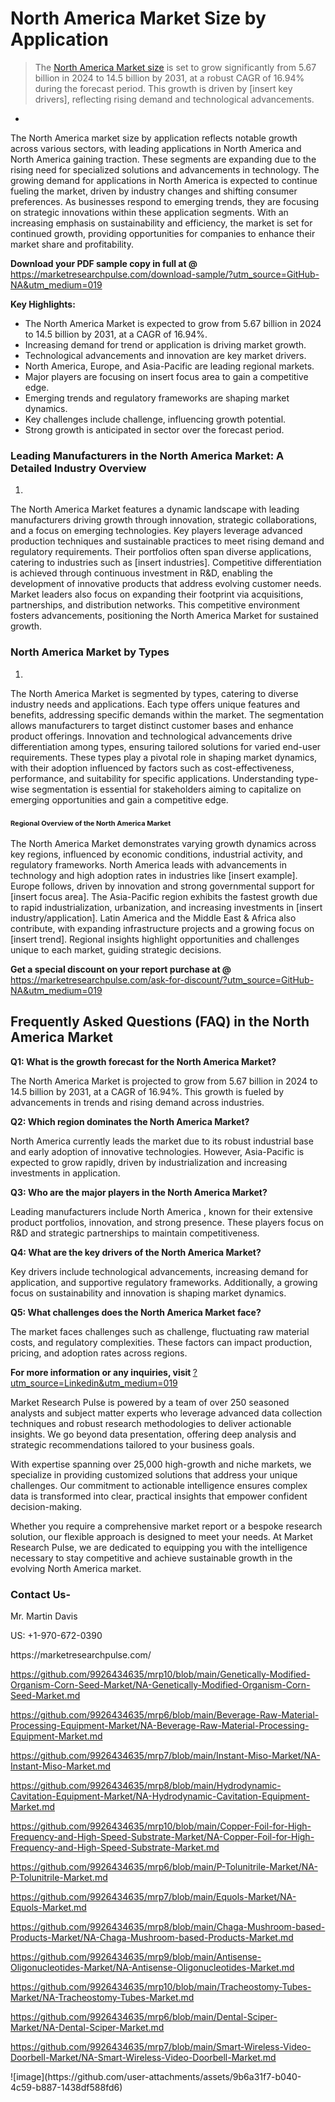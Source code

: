 <h1>North America  Market&nbsp;Size by Application</h1><blockquote><p>The <a href="https://marketresearchpulse.com/download-sample/?utm_source=GitHub-NA&amp;utm_medium=019">North America  Market size</a> is set to grow significantly from 5.67 billion in 2024 to 14.5 billion by 2031, at a robust CAGR of 16.94% during the forecast period. This growth is driven by [insert key drivers], reflecting rising demand and technological advancements.</p></blockquote><ul><li></li></ul><p>The North America  market size by application reflects notable growth across various sectors, with leading applications in North America  and North America  gaining traction. These segments are expanding due to the rising need for specialized solutions and advancements in technology. The growing demand for applications in North America  is expected to continue fueling the market, driven by industry changes and shifting consumer preferences. As businesses respond to emerging trends, they are focusing on strategic innovations within these application segments. With an increasing emphasis on sustainability and efficiency, the market is set for continued growth, providing opportunities for companies to enhance their market share and profitability.</p><p><strong>Download your PDF sample copy in full at @ </strong><a href="https://marketresearchpulse.com/download-sample/?utm_source=GitHub-NA&amp;utm_medium=019">https://marketresearchpulse.com/download-sample/?utm_source=GitHub-NA&amp;utm_medium=019</a></p><p><strong>Key Highlights: </strong></p><ul><li>The North America  Market is expected to grow from 5.67 billion in 2024 to 14.5 billion by 2031, at a CAGR of 16.94%.</li><li>Increasing demand for trend or application is driving market growth.</li><li>Technological advancements and innovation are key market drivers.</li><li>North America, Europe, and Asia-Pacific are leading regional markets.</li><li>Major players are focusing on insert focus area to gain a competitive edge.</li><li>Emerging trends and regulatory frameworks are shaping market dynamics.</li><li>Key challenges include challenge, influencing growth potential.</li><li>Strong growth is anticipated in sector over the forecast period.</li></ul><h3>Leading Manufacturers in the North America  Market: A Detailed Industry Overview</h3><ol><li></li></ol><div class="flex max-w-full flex-col flex-grow"><div class="min-h-8 text-message flex w-full flex-col items-end gap-2 whitespace-normal break-words [.text-message+&amp;]:mt-5" dir="auto" data-message-author-role="assistant" data-message-id="fd8432e4-4910-450d-b182-61b7bfb0a01f" data-message-model-slug="gpt-4o"><div class="flex w-full flex-col gap-1 empty:hidden first:pt-[3px]"><div class="markdown prose w-full break-words dark:prose-invert light"><p>The North America  Market features a dynamic landscape with leading manufacturers driving growth through innovation, strategic collaborations, and a focus on emerging technologies. Key players leverage advanced production techniques and sustainable practices to meet rising demand and regulatory requirements. Their portfolios often span diverse applications, catering to industries such as [insert industries]. Competitive differentiation is achieved through continuous investment in R&amp;D, enabling the development of innovative products that address evolving customer needs. Market leaders also focus on expanding their footprint via acquisitions, partnerships, and distribution networks. This competitive environment fosters advancements, positioning the North America  Market for sustained growth.</p></div></div></div></div><h3>North America  Market by Types</h3><ol><li></li></ol><div class="flex max-w-full flex-col flex-grow"><div class="min-h-8 text-message flex w-full flex-col items-end gap-2 whitespace-normal break-words [.text-message+&amp;]:mt-5" dir="auto" data-message-author-role="assistant" data-message-id="084470be-0bb7-4664-bddf-5156b4f41249" data-message-model-slug="gpt-4o-mini"><div class="flex w-full flex-col gap-1 empty:hidden first:pt-[3px]"><div class="markdown prose w-full break-words dark:prose-invert light"><p>The North America  Market is segmented by types, catering to diverse industry needs and applications. Each type offers unique features and benefits, addressing specific demands within the market. The segmentation allows manufacturers to target distinct customer bases and enhance product offerings. Innovation and technological advancements drive differentiation among types, ensuring tailored solutions for varied end-user requirements. These types play a pivotal role in shaping market dynamics, with their adoption influenced by factors such as cost-effectiveness, performance, and suitability for specific applications. Understanding type-wise segmentation is essential for stakeholders aiming to capitalize on emerging opportunities and gain a competitive edge.</p></div></div></div></div><h3><span style="font-size: 11px;">Regional Overview of the North America  Market</span></h3><div class="flex max-w-full flex-col flex-grow"><div class="min-h-8 text-message flex w-full flex-col items-end gap-2 whitespace-normal break-words [.text-message+&amp;]:mt-5" dir="auto" data-message-author-role="assistant" data-message-id="e9038762-ce64-4e30-91c9-9bd413514231" data-message-model-slug="gpt-4o-mini"><div class="flex w-full flex-col gap-1 empty:hidden first:pt-[3px]"><div class="markdown prose w-full break-words dark:prose-invert light"><p>The North America  Market demonstrates varying growth dynamics across key regions, influenced by economic conditions, industrial activity, and regulatory frameworks. North America leads with advancements in technology and high adoption rates in industries like [insert example]. Europe follows, driven by innovation and strong governmental support for [insert focus area]. The Asia-Pacific region exhibits the fastest growth due to rapid industrialization, urbanization, and increasing investments in [insert industry/application]. Latin America and the Middle East &amp; Africa also contribute, with expanding infrastructure projects and a growing focus on [insert trend]. Regional insights highlight opportunities and challenges unique to each market, guiding strategic decisions.</p></div></div></div></div><p><strong>Get a special discount on your report purchase at @ </strong><a href="https://marketresearchpulse.com/ask-for-discount/?utm_source=GitHub-NA&amp;utm_medium=019">https://marketresearchpulse.com/ask-for-discount/?utm_source=GitHub-NA&amp;utm_medium=019</a></p><h2>Frequently Asked Questions (FAQ) in the North America  Market</h2><p><strong>Q1: What is the growth forecast for the North America  Market?</strong></p><p>The North America  Market is projected to grow from 5.67 billion in 2024 to 14.5 billion by 2031, at a CAGR of 16.94%. This growth is fueled by advancements in trends and rising demand across industries.</p><p><strong>Q2: Which region dominates the North America  Market?</strong></p><p>North America currently leads the market due to its robust industrial base and early adoption of innovative technologies. However, Asia-Pacific is expected to grow rapidly, driven by industrialization and increasing investments in application.</p><p><strong>Q3: Who are the major players in the North America  Market?</strong></p><p>Leading manufacturers include North America , known for their extensive product portfolios, innovation, and strong presence. These players focus on R&amp;D and strategic partnerships to maintain competitiveness.</p><p><strong>Q4: What are the key drivers of the North America  Market?</strong></p><p>Key drivers include technological advancements, increasing demand for application, and supportive regulatory frameworks. Additionally, a growing focus on sustainability and innovation is shaping market dynamics.</p><p><strong>Q5: What challenges does the North America  Market face?</strong></p><p>The market faces challenges such as challenge, fluctuating raw material costs, and regulatory complexities. These factors can impact production, pricing, and adoption rates across regions.</p><p><strong>For more information or any inquiries, visit&nbsp;</strong><a href="?utm_source=Linkedin&utm_medium=019">?utm_source=Linkedin&utm_medium=019</a></p><p>Market Research Pulse is powered by a team of over 250 seasoned analysts and subject matter experts who leverage advanced data collection techniques and robust research methodologies to deliver actionable insights. We go beyond data presentation, offering deep analysis and strategic recommendations tailored to your business goals.</p><p>With expertise spanning over 25,000 high-growth and niche markets, we specialize in providing customized solutions that address your unique challenges. Our commitment to actionable intelligence ensures complex data is transformed into clear, practical insights that empower confident decision-making.</p><p>Whether you require a comprehensive market report or a bespoke research solution, our flexible approach is designed to meet your needs. At Market Research Pulse, we are dedicated to equipping you with the intelligence necessary to stay competitive and achieve sustainable growth in the evolving North America  market.</p><h3><strong>Contact Us-</strong></h3><p>Mr. Martin Davis</p><p>US: +1-970-672-0390</p><p>https://marketresearchpulse.com/</p><p><a href="https://github.com/9926434635/mrp10/blob/main/Genetically-Modified-Organism-Corn-Seed-Market/NA-Genetically-Modified-Organism-Corn-Seed-Market.md">https://github.com/9926434635/mrp10/blob/main/Genetically-Modified-Organism-Corn-Seed-Market/NA-Genetically-Modified-Organism-Corn-Seed-Market.md</a></p><p><a href="https://github.com/9926434635/mrp6/blob/main/Beverage-Raw-Material-Processing-Equipment-Market/NA-Beverage-Raw-Material-Processing-Equipment-Market.md">https://github.com/9926434635/mrp6/blob/main/Beverage-Raw-Material-Processing-Equipment-Market/NA-Beverage-Raw-Material-Processing-Equipment-Market.md</a></p><p><a href="https://github.com/9926434635/mrp7/blob/main/Instant-Miso-Market/NA-Instant-Miso-Market.md">https://github.com/9926434635/mrp7/blob/main/Instant-Miso-Market/NA-Instant-Miso-Market.md</a></p><p><a href="https://github.com/9926434635/mrp8/blob/main/Hydrodynamic-Cavitation-Equipment-Market/NA-Hydrodynamic-Cavitation-Equipment-Market.md">https://github.com/9926434635/mrp8/blob/main/Hydrodynamic-Cavitation-Equipment-Market/NA-Hydrodynamic-Cavitation-Equipment-Market.md</a></p><p><a href="https://github.com/9926434635/mrp10/blob/main/Copper-Foil-for-High-Frequency-and-High-Speed-Substrate-Market/NA-Copper-Foil-for-High-Frequency-and-High-Speed-Substrate-Market.md">https://github.com/9926434635/mrp10/blob/main/Copper-Foil-for-High-Frequency-and-High-Speed-Substrate-Market/NA-Copper-Foil-for-High-Frequency-and-High-Speed-Substrate-Market.md</a></p><p><a href="https://github.com/9926434635/mrp6/blob/main/P-Tolunitrile-Market/NA-P-Tolunitrile-Market.md">https://github.com/9926434635/mrp6/blob/main/P-Tolunitrile-Market/NA-P-Tolunitrile-Market.md</a></p><p><a href="https://github.com/9926434635/mrp7/blob/main/Equols-Market/NA-Equols-Market.md">https://github.com/9926434635/mrp7/blob/main/Equols-Market/NA-Equols-Market.md</a></p><p><a href="https://github.com/9926434635/mrp8/blob/main/Chaga-Mushroom-based-Products-Market/NA-Chaga-Mushroom-based-Products-Market.md">https://github.com/9926434635/mrp8/blob/main/Chaga-Mushroom-based-Products-Market/NA-Chaga-Mushroom-based-Products-Market.md</a></p><p><a href="https://github.com/9926434635/mrp9/blob/main/Antisense-Oligonucleotides-Market/NA-Antisense-Oligonucleotides-Market.md">https://github.com/9926434635/mrp9/blob/main/Antisense-Oligonucleotides-Market/NA-Antisense-Oligonucleotides-Market.md</a></p><p><a href="https://github.com/9926434635/mrp10/blob/main/Tracheostomy-Tubes-Market/NA-Tracheostomy-Tubes-Market.md">https://github.com/9926434635/mrp10/blob/main/Tracheostomy-Tubes-Market/NA-Tracheostomy-Tubes-Market.md</a></p><p><a href="https://github.com/9926434635/mrp6/blob/main/Dental-Sciper-Market/NA-Dental-Sciper-Market.md">https://github.com/9926434635/mrp6/blob/main/Dental-Sciper-Market/NA-Dental-Sciper-Market.md</a></p><p><a href="https://github.com/9926434635/mrp7/blob/main/Smart-Wireless-Video-Doorbell-Market/NA-Smart-Wireless-Video-Doorbell-Market.md">https://github.com/9926434635/mrp7/blob/main/Smart-Wireless-Video-Doorbell-Market/NA-Smart-Wireless-Video-Doorbell-Market.md</a></p>
![image](https://github.com/user-attachments/assets/9b6a31f7-b040-4c59-b887-1438df588fd6)
